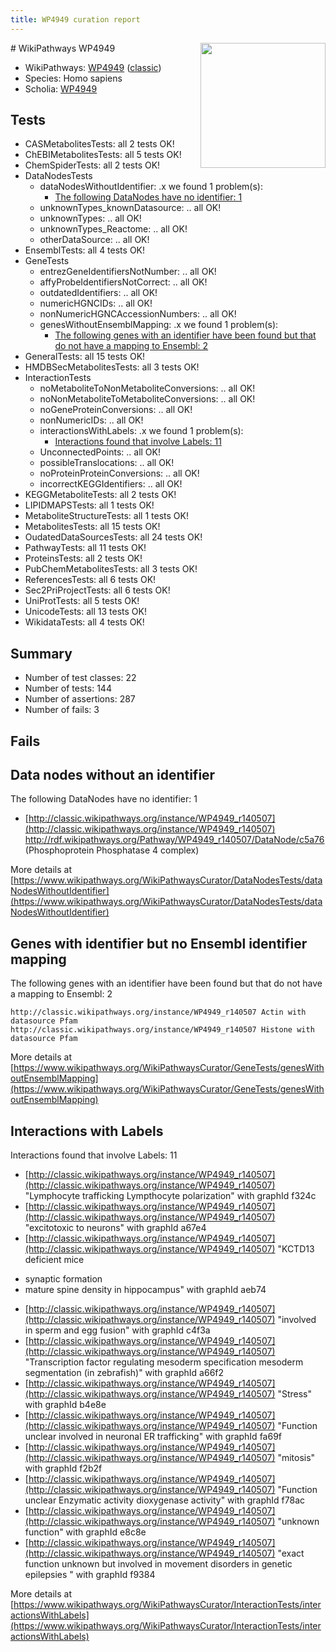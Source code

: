```yaml
---
title: WP4949 curation report
---
```


<img style="float: right; width: 200px" src="https://upload.wikimedia.org/wikipedia/commons/thumb/8/83/Wplogo_with_text_500.png/640px-Wplogo_with_text_500.png" />
# WikiPathways WP4949

* WikiPathways: [WP4949](https://wikipathways.org/pathways/WP4949) ([classic](https://classic.wikipathways.org/instance/WP4949))
* Species: Homo sapiens
* Scholia: [WP4949](https://scholia.toolforge.org/wikipathways/WP4949)
## Tests
* CASMetabolitesTests: all 2 tests OK!
* ChEBIMetabolitesTests: all 5 tests OK!
* ChemSpiderTests: all 2 tests OK!
* DataNodesTests
    * dataNodesWithoutIdentifier: .x we found 1 problem(s):
        * [The following DataNodes have no identifier: 1](#d2d32fa0)
    * unknownTypes_knownDatasource: .. all OK!
    * unknownTypes: .. all OK!
    * unknownTypes_Reactome: .. all OK!
    * otherDataSource: .. all OK!
* EnsemblTests: all 4 tests OK!
* GeneTests
    * entrezGeneIdentifiersNotNumber: .. all OK!
    * affyProbeIdentifiersNotCorrect: .. all OK!
    * outdatedIdentifiers: .. all OK!
    * numericHGNCIDs: .. all OK!
    * nonNumericHGNCAccessionNumbers: .. all OK!
    * genesWithoutEnsemblMapping: .x we found 1 problem(s):
        * [The following genes with an identifier have been found but that do not have a mapping to Ensembl: 2](#40286d84)
* GeneralTests: all 15 tests OK!
* HMDBSecMetabolitesTests: all 3 tests OK!
* InteractionTests
    * noMetaboliteToNonMetaboliteConversions: .. all OK!
    * noNonMetaboliteToMetaboliteConversions: .. all OK!
    * noGeneProteinConversions: .. all OK!
    * nonNumericIDs: .. all OK!
    * interactionsWithLabels: .x we found 1 problem(s):
        * [Interactions found that involve Labels: 11](#fe97a8b9)
    * UnconnectedPoints: .. all OK!
    * possibleTranslocations: .. all OK!
    * noProteinProteinConversions: .. all OK!
    * incorrectKEGGIdentifiers: .. all OK!
* KEGGMetaboliteTests: all 2 tests OK!
* LIPIDMAPSTests: all 1 tests OK!
* MetaboliteStructureTests: all 1 tests OK!
* MetabolitesTests: all 15 tests OK!
* OudatedDataSourcesTests: all 24 tests OK!
* PathwayTests: all 11 tests OK!
* ProteinsTests: all 2 tests OK!
* PubChemMetabolitesTests: all 3 tests OK!
* ReferencesTests: all 6 tests OK!
* Sec2PriProjectTests: all 6 tests OK!
* UniProtTests: all 5 tests OK!
* UnicodeTests: all 13 tests OK!
* WikidataTests: all 4 tests OK!


## Summary

* Number of test classes: 22
* Number of tests: 144
* Number of assertions: 287
* Number of fails: 3

## Fails

<a name="d2d32fa0" />

## Data nodes without an identifier

The following DataNodes have no identifier: 1

* [http://classic.wikipathways.org/instance/WP4949_r140507](http://classic.wikipathways.org/instance/WP4949_r140507) http://rdf.wikipathways.org/Pathway/WP4949_r140507/DataNode/c5a76 (Phosphoprotein
Phosphatase 4 complex)


More details at [https://www.wikipathways.org/WikiPathwaysCurator/DataNodesTests/dataNodesWithoutIdentifier](https://www.wikipathways.org/WikiPathwaysCurator/DataNodesTests/dataNodesWithoutIdentifier)

<a name="40286d84" />

## Genes with identifier but no Ensembl identifier mapping

The following genes with an identifier have been found but that do not have a mapping to Ensembl: 2
```
http://classic.wikipathways.org/instance/WP4949_r140507 Actin with datasource Pfam
http://classic.wikipathways.org/instance/WP4949_r140507 Histone with datasource Pfam
```

More details at [https://www.wikipathways.org/WikiPathwaysCurator/GeneTests/genesWithoutEnsemblMapping](https://www.wikipathways.org/WikiPathwaysCurator/GeneTests/genesWithoutEnsemblMapping)

<a name="fe97a8b9" />

## Interactions with Labels

Interactions found that involve Labels: 11

* [http://classic.wikipathways.org/instance/WP4949_r140507](http://classic.wikipathways.org/instance/WP4949_r140507) "Lymphocyte trafficking
Lympthocyte polarization" with graphId f324c
* [http://classic.wikipathways.org/instance/WP4949_r140507](http://classic.wikipathways.org/instance/WP4949_r140507) "excitotoxic to neurons" with graphId a67e4
* [http://classic.wikipathways.org/instance/WP4949_r140507](http://classic.wikipathways.org/instance/WP4949_r140507) "KCTD13 deficient mice
- synaptic formation
- mature spine density in hippocampus" with graphId aeb74
* [http://classic.wikipathways.org/instance/WP4949_r140507](http://classic.wikipathways.org/instance/WP4949_r140507) "involved in
sperm and egg
fusion" with graphId c4f3a
* [http://classic.wikipathways.org/instance/WP4949_r140507](http://classic.wikipathways.org/instance/WP4949_r140507) "Transcription factor 
regulating
mesoderm specification
mesoderm segmentation
(in zebrafish)" with graphId a66f2
* [http://classic.wikipathways.org/instance/WP4949_r140507](http://classic.wikipathways.org/instance/WP4949_r140507) "Stress" with graphId b4e8e
* [http://classic.wikipathways.org/instance/WP4949_r140507](http://classic.wikipathways.org/instance/WP4949_r140507) "Function unclear
involved in neuronal ER
trafficking" with graphId fa69f
* [http://classic.wikipathways.org/instance/WP4949_r140507](http://classic.wikipathways.org/instance/WP4949_r140507) "mitosis" with graphId f2b2f
* [http://classic.wikipathways.org/instance/WP4949_r140507](http://classic.wikipathways.org/instance/WP4949_r140507) "Function unclear
Enzymatic activity
dioxygenase activity" with graphId f78ac
* [http://classic.wikipathways.org/instance/WP4949_r140507](http://classic.wikipathways.org/instance/WP4949_r140507) "unknown function" with graphId e8c8e
* [http://classic.wikipathways.org/instance/WP4949_r140507](http://classic.wikipathways.org/instance/WP4949_r140507) "exact function unknown 
but involved
in movement disorders in 
genetic epilepsies " with graphId f9384


More details at [https://www.wikipathways.org/WikiPathwaysCurator/InteractionTests/interactionsWithLabels](https://www.wikipathways.org/WikiPathwaysCurator/InteractionTests/interactionsWithLabels)

